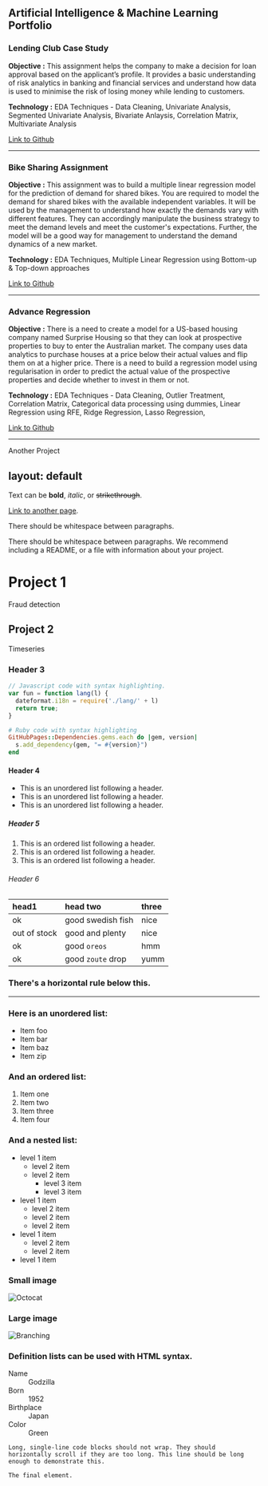 ## Artificial Intelligence & Machine Learning Portfolio 

### Lending Club Case Study
**Objective :** This assignment helps the company to make a decision for loan approval based on the applicant’s profile. It provides a basic understanding of risk analytics in banking and financial services and understand how data is used to minimise the risk of losing money while lending to customers.

**Technology :** EDA Techniques - Data Cleaning, Univariate Analysis, Segmented Univariate Analysis, Bivariate Anlaysis, Correlation Matrix, Multivariate Analysis

[Link to Github](https://github.com/Sandhya-Girish/LendingClubCaseStudy)

---
### Bike Sharing Assignment 
**Objective :** This assignment was to build a multiple linear regression model for the prediction of demand for shared bikes. You are required to model the demand for shared bikes with the available independent variables. It will be used by the management to understand how exactly the demands vary with different features. They can accordingly manipulate the business strategy to meet the demand levels and meet the customer's expectations. Further, the model will be a good way for management to understand the demand dynamics of a new market.

**Technology :** EDA Techniques, Multiple Linear Regression using Bottom-up & Top-down approaches

[Link to Github](https://github.com/Sandhya-Girish/Bike-Sharing-Assignment)

---
### Advance Regression
**Objective :**  There is a need to create a model for a US-based housing company named Surprise Housing so that they can look at prospective properties to buy to enter the Australian market. The company uses data analytics to purchase houses at a price below their actual values and flip them on at a higher price. There is a need to build a regression model using regularisation in order to predict the actual value of the prospective properties and decide whether to invest in them or not.

**Technology :** EDA Techniques - Data Cleaning, Outlier Treatment, Correlation Matrix, Categorical data processing using dummies, Linear Regression using RFE, Ridge Regression, Lasso Regression, 

[Link to Github](https://github.com/Sandhya-Girish/Assignment-Advance-Regression)

---
Another Project


layout: default
---

Text can be **bold**, _italic_, or ~~strikethrough~~.

[Link to another page](./another-page.html).

There should be whitespace between paragraphs.

There should be whitespace between paragraphs. We recommend including a README, or a file with information about your project.

# Project 1

Fraud detection 

## Project 2

Timeseries

### Header 3

```js
// Javascript code with syntax highlighting.
var fun = function lang(l) {
  dateformat.i18n = require('./lang/' + l)
  return true;
}
```

```ruby
# Ruby code with syntax highlighting
GitHubPages::Dependencies.gems.each do |gem, version|
  s.add_dependency(gem, "= #{version}")
end
```

#### Header 4

*   This is an unordered list following a header.
*   This is an unordered list following a header.
*   This is an unordered list following a header.

##### Header 5

1.  This is an ordered list following a header.
2.  This is an ordered list following a header.
3.  This is an ordered list following a header.

###### Header 6

| head1        | head two          | three |
|:-------------|:------------------|:------|
| ok           | good swedish fish | nice  |
| out of stock | good and plenty   | nice  |
| ok           | good `oreos`      | hmm   |
| ok           | good `zoute` drop | yumm  |

### There's a horizontal rule below this.

* * *

### Here is an unordered list:

*   Item foo
*   Item bar
*   Item baz
*   Item zip

### And an ordered list:

1.  Item one
1.  Item two
1.  Item three
1.  Item four

### And a nested list:

- level 1 item
  - level 2 item
  - level 2 item
    - level 3 item
    - level 3 item
- level 1 item
  - level 2 item
  - level 2 item
  - level 2 item
- level 1 item
  - level 2 item
  - level 2 item
- level 1 item

### Small image

![Octocat](https://github.githubassets.com/images/icons/emoji/octocat.png)

### Large image

![Branching](https://guides.github.com/activities/hello-world/branching.png)


### Definition lists can be used with HTML syntax.

<dl>
<dt>Name</dt>
<dd>Godzilla</dd>
<dt>Born</dt>
<dd>1952</dd>
<dt>Birthplace</dt>
<dd>Japan</dd>
<dt>Color</dt>
<dd>Green</dd>
</dl>

```
Long, single-line code blocks should not wrap. They should horizontally scroll if they are too long. This line should be long enough to demonstrate this.
```

```
The final element.
```
